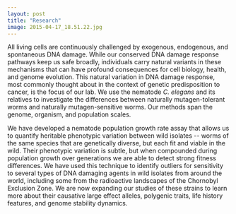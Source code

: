 ```yaml
---
layout: post
title: "Research"
image: 2015-04-17_18.51.22.jpg
---
```


All living cells are continuously challenged by exogenous, endogenous, and spontaneous DNA damage. While our conserved DNA damage response pathways keep us safe broadly, individuals carry natural variants in these mechanisms that can have profound consequences for cell biology, health, and genome evolution. This natural variation in DNA damage response, most commonly thought about in the context of genetic predisposition to cancer, is the focus of our lab. We use the nematode <i>C. elegans</i> and its relatives to investigate the differences between naturally mutagen-tolerant worms and naturally mutagen-sensitive worms. Our methods span the genome, organism, and population scales.

We have developed a nematode population growth rate assay that allows us to quantify heritable phenotypic variation between wild isolates -- worms of the same species that are genetically diverse, but each fit and viable in the wild. Their phenotypic variation is subtle, but when compounded during population growth over generations we are able to detect strong fitness differences. We have used this technique to identify outliers for sensitivity to several types of DNA damaging agents in wild isolates from around the world, including some from the radioactive landscapes of the Chornobyl Exclusion Zone. We are now expanding our studies of these strains to learn more about their causative large effect alleles, polygenic traits, life history features, and genome stability dynamics.

